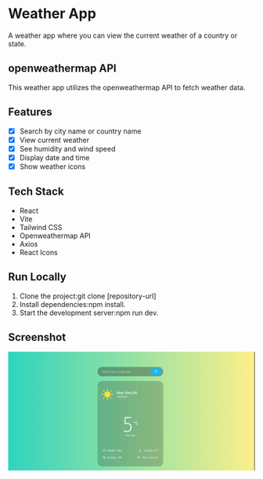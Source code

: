 # Weather App
A weather app where you can view the current weather of a country or state.

## openweathermap API
This weather app utilizes the openweathermap API to fetch weather data.

## Features
- [x] Search by city name or country name
- [x] View current weather
- [x] See humidity and wind speed
- [x] Display date and time
- [x] Show weather icons

## Tech Stack
- React
- Vite
- Tailwind CSS
- Openweathermap API
- Axios
- React Icons

## Run Locally
1. Clone the project:git clone [repository-url]
2. Install dependencies:npm install.
3. Start the development server:npm run dev.


## Screenshot
![image](./src/assets/Screenshot%202024-04-26%20124631.png)
